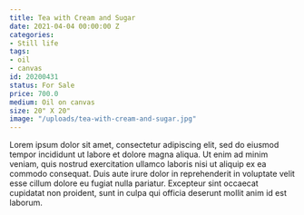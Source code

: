 ```yaml
---
title: Tea with Cream and Sugar
date: 2021-04-04 00:00:00 Z
categories:
- Still life
tags:
- oil
- canvas
id: 20200431
status: For Sale
price: 700.0
medium: Oil on canvas
size: 20" X 20"
image: "/uploads/tea-with-cream-and-sugar.jpg"
---
```


Lorem ipsum dolor sit amet, consectetur adipiscing elit, sed do eiusmod tempor incididunt ut labore et dolore magna aliqua. Ut enim ad minim veniam, quis nostrud exercitation ullamco laboris nisi ut aliquip ex ea commodo consequat. Duis aute irure dolor in reprehenderit in voluptate velit esse cillum dolore eu fugiat nulla pariatur. Excepteur sint occaecat cupidatat non proident, sunt in culpa qui officia deserunt mollit anim id est laborum.